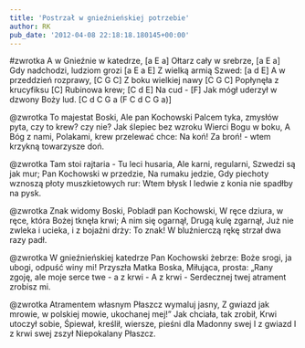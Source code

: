 ```yaml
---
title: 'Postrzał w gnieźnieńskiej potrzebie'
author: RK
pub_date: '2012-04-08 22:18:18.180145+00:00'
---
```


#zwrotka
A w Gnieźnie w katedrze,			[a E a]
Ołtarz cały w srebrze,			[a E a]
Gdy nadchodzi, ludziom grozi		[a E a E]
Z wielką armią Szwed:			[a d E]
A w przeddzień rozprawy,			[C G C]
Z boku wielkiej nawy			[C G C]
Popłynęła z krucyfiksu			[C]
Rubinowa krew;				[C d E]
Na cud -					[F]
Jak mógł uderzył w dzwony Boży lud.	[C d C G a (F C d C G a)]

@zwrotka
To majestat Boski,
Ale pan Kochowski
Palcem tyka, zmysłów pyta,
czy to krew? czy nie?
Jak ślepiec bez wzroku
Wierci Bogu w boku,
A Bóg z nami, Polakami,
krew przelewać chce:
Na koń!
Za broń! - wtem krzykną towarzysze doń.

@zwrotka
Tam stoi rajtaria -
Tu leci husaria,
Ale karni, regularni,
Szwedzi są jak mur;
Pan Kochowski w przedzie,
Na rumaku jedzie,
Gdy piechoty wznoszą płoty
muszkietowych rur:
Wtem błysk
I ledwie z konia nie spadłby na pysk.

@zwrotka
Znak widomy Boski,
Pobladł pan Kochowski,
W ręce dziura, w ręce, która
Bożej tknęła krwi;
A nim się ogarnął,
Drugą kulę zgarnął,
Już nie zwleka i ucieka,
i z bojaźni drży:
To znak!
W bluźnierczą rękę strzał dwa razy padł.

@zwrotka
W gnieźnieńskiej katedrze
Pan Kochowski żebrze:
Boże srogi, ja ubogi,
odpuść winy mi!
Przyszła Matka Boska,
Miłująca, prosta:
„Rany zgoję, ale moje
serce twe - a z krwi -
A z krwi -
Serdecznej twej atrament zrobisz mi.

@zwrotka
Atramentem własnym
Płaszcz wymaluj jasny,
Z gwiazd jak mrowie, w polskiej mowie,
ukochanej mej!”
Jak chciała, tak zrobił,
Krwi utoczył sobie,
Śpiewał, kreślił, wiersze, pieśni
dla Madonny swej 
I z gwiazd
I z krwi swej zszył Niepokalany Płaszcz.